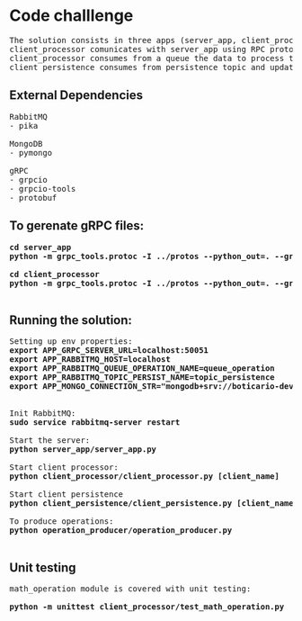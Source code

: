 # Code challlenge

<pre>
The solution consists in three apps (server_app, client_processor and client_persistence that can be deployed independently and/or in different nodes/servers/containers.
client_processor comunicates with server_app using RPC protocol
client_processor consumes from a queue the data to process the calculation, then produces in a persistence topic. 
client_persistence consumes from persistence topic and updates the database instance bounded to it.
</pre>

## External Dependencies
<pre>
RabbitMQ
- pika 

MongoDB 
- pymongo

gRPC
- grpcio
- grpcio-tools
- protobuf
</pre>

## To gerenate gRPC files:
<pre>
<b>cd server_app
python -m grpc_tools.protoc -I ../protos --python_out=. --grpc_python_out=.  ../protos/server.proto

cd client_processor
python -m grpc_tools.protoc -I ../protos --python_out=. --grpc_python_out=.  ../protos/server.proto
</b>
</pre>

## Running the solution:
<pre>
Setting up env properties:
<b>export APP_GRPC_SERVER_URL=localhost:50051
export APP_RABBITMQ_HOST=localhost
export APP_RABBITMQ_QUEUE_OPERATION_NAME=queue_operation
export APP_RABBITMQ_TOPIC_PERSIST_NAME=topic_persistence
export APP_MONGO_CONNECTION_STR="mongodb+srv://boticario-dev:Dummypasswd@cluster0-zmuno.mongodb.net/newtonai?retryWrites=true&w=majority"
</b>

Init RabbitMQ:
<b>sudo service rabbitmq-server restart</b>

Start the server:
<b>python server_app/server_app.py</b>

Start client processor:
<b>python client_processor/client_processor.py [client_name]</b>

Start client persistence  
<b>python client_persistence/client_persistence.py [client_name]</b>

To produce operations:
<b>python operation_producer/operation_producer.py</b>

</pre>

## Unit testing
<pre>
math_operation module is covered with unit testing:

<b>python -m unittest client_processor/test_math_operation.py</b>
</pre>